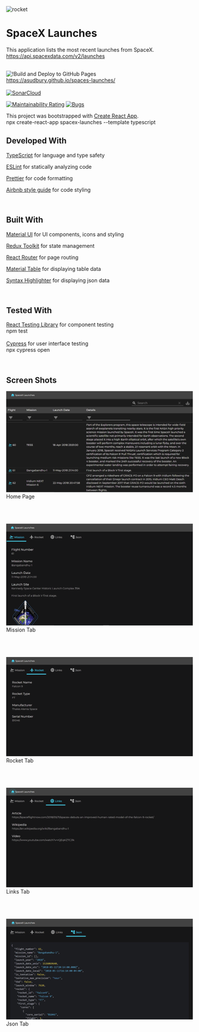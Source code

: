 <img src="https://images.unsplash.com/photo-1541185933-ef5d8ed016c2?ixid=MnwxMjA3fDB8MHxzZWFyY2h8OHx8cm9ja2V0fGVufDB8fDB8fA%3D%3D&ixlib=rb-1.2.1&auto=format&fit=crop&w=1050&q=80" alt="rocket"/>

# SpaceX Launches

This application lists the most recent launches from SpaceX.
<br />
https://api.spacexdata.com/v2/launches
<br />
<br />

![!Build and Deploy to GitHub Pages](https://github.com/asudbury/spacex-launches/workflows/Build%20and%20Deploy%20to%20GitHub%20Pages/badge.svg)
<br />
https://asudbury.github.io/spaces-launches/
<br /><br/>
[![SonarCloud](https://sonarcloud.io/images/project_badges/sonarcloud-black.svg)](https://sonarcloud.io/dashboard?id=asudbury_spacex-launches)

[![Maintainability Rating](https://sonarcloud.io/api/project_badges/measure?project=asudbury_spacex-launches&metric=sqale_rating)](https://sonarcloud.io/dashboard?id=asudbury_spacex-launches)
[![Bugs](https://sonarcloud.io/api/project_badges/measure?project=asudbury_spacex-launches&metric=bugs)](https://sonarcloud.io/dashboard?id=asudbury_spacex-launches)

This project was bootstrapped with [Create React App](https://github.com/facebook/create-react-app).
<br />
npx create-react-app spacex-launches --template typescript

## Developed With

[TypeScript](https://www.typescriptlang.org/) for language and type safety

[ESLint](https://eslint.org/) for statically analyzing code

[Prettier](https://prettier.io/) for code formatting

[Airbnb style guide](https://github.com/airbnb/javascript/) for code styling

<br />

## Built With

[Material UI](https://material-ui.com/) for UI components, icons and styling

[Redux Toolkit](https://redux-toolkit.js.org/) for state management

[React Router](https://reactrouter.com/) for page routing

[Material Table](https://material-table.com/) for displaying table data

[Syntax Highlighter](https://github.com/react-syntax-highlighter/react-syntax-highlighter/) for displaying json data

<br />

## Tested With

[React Testing Library](https://testing-library.com/docs/react-testing-library/intro/) for component testing
<br />
npm test
<br />
<br />
[Cypress](https://www.cypress.io/) for user interface testing
<br />
npx cypress open

<br />

## Screen Shots

![home page](https://github.com/asudbury/spacex-launches/blob/master/public/assets/img/home.PNG?raw=true)
Home Page
<br/><br/>
<br/><br/>

![mission tab](https://github.com/asudbury/spacex-launches/blob/master/public/assets/img/mission.PNG?raw=true)
Mission Tab
<br/><br/>
<br/><br/>

![rocket tab](https://github.com/asudbury/spacex-launches/blob/master/public/assets/img/rocket.PNG?raw=true)
Rocket Tab
<br/><br/>
<br/><br/>

![links tab](https://github.com/asudbury/spacex-launches/blob/master/public/assets/img/links.PNG?raw=true)
Links Tab
<br/><br/>
<br/><br/>

![json tab](https://github.com/asudbury/spacex-launches/blob/master/public/assets/img/json.PNG?raw=true)
Json Tab
